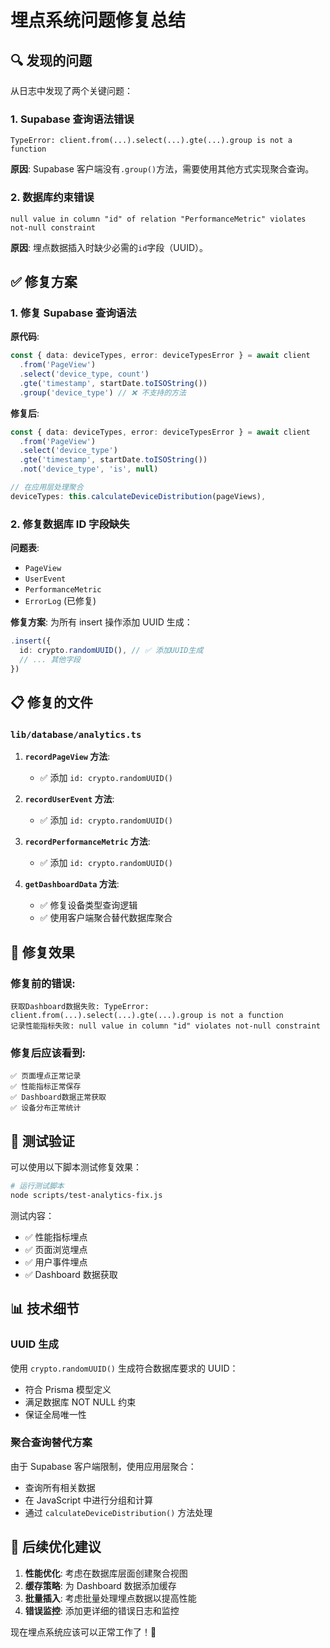 # 埋点系统问题修复总结

## 🔍 **发现的问题**

从日志中发现了两个关键问题：

### 1. Supabase 查询语法错误

```
TypeError: client.from(...).select(...).gte(...).group is not a function
```

**原因**: Supabase 客户端没有`.group()`方法，需要使用其他方式实现聚合查询。

### 2. 数据库约束错误

```
null value in column "id" of relation "PerformanceMetric" violates not-null constraint
```

**原因**: 埋点数据插入时缺少必需的`id`字段（UUID）。

## ✅ **修复方案**

### 1. 修复 Supabase 查询语法

**原代码**:

```typescript
const { data: deviceTypes, error: deviceTypesError } = await client
  .from('PageView')
  .select('device_type, count')
  .gte('timestamp', startDate.toISOString())
  .group('device_type') // ❌ 不支持的方法
```

**修复后**:

```typescript
const { data: deviceTypes, error: deviceTypesError } = await client
  .from('PageView')
  .select('device_type')
  .gte('timestamp', startDate.toISOString())
  .not('device_type', 'is', null)

// 在应用层处理聚合
deviceTypes: this.calculateDeviceDistribution(pageViews),
```

### 2. 修复数据库 ID 字段缺失

**问题表**:

- `PageView`
- `UserEvent`
- `PerformanceMetric`
- `ErrorLog` (已修复)

**修复方案**:
为所有 insert 操作添加 UUID 生成：

```typescript
.insert({
  id: crypto.randomUUID(), // ✅ 添加UUID生成
  // ... 其他字段
})
```

## 📋 **修复的文件**

### `lib/database/analytics.ts`

1. **`recordPageView` 方法**:

   - ✅ 添加 `id: crypto.randomUUID()`

2. **`recordUserEvent` 方法**:

   - ✅ 添加 `id: crypto.randomUUID()`

3. **`recordPerformanceMetric` 方法**:

   - ✅ 添加 `id: crypto.randomUUID()`

4. **`getDashboardData` 方法**:
   - ✅ 修复设备类型查询逻辑
   - ✅ 使用客户端聚合替代数据库聚合

## 🎯 **修复效果**

### 修复前的错误:

```
获取Dashboard数据失败: TypeError: client.from(...).select(...).gte(...).group is not a function
记录性能指标失败: null value in column "id" violates not-null constraint
```

### 修复后应该看到:

```
✅ 页面埋点正常记录
✅ 性能指标正常保存
✅ Dashboard数据正常获取
✅ 设备分布正常统计
```

## 🧪 **测试验证**

可以使用以下脚本测试修复效果：

```bash
# 运行测试脚本
node scripts/test-analytics-fix.js
```

测试内容：

- ✅ 性能指标埋点
- ✅ 页面浏览埋点
- ✅ 用户事件埋点
- ✅ Dashboard 数据获取

## 📊 **技术细节**

### UUID 生成

使用 `crypto.randomUUID()` 生成符合数据库要求的 UUID：

- 符合 Prisma 模型定义
- 满足数据库 NOT NULL 约束
- 保证全局唯一性

### 聚合查询替代方案

由于 Supabase 客户端限制，使用应用层聚合：

- 查询所有相关数据
- 在 JavaScript 中进行分组和计算
- 通过 `calculateDeviceDistribution()` 方法处理

## 🔧 **后续优化建议**

1. **性能优化**: 考虑在数据库层面创建聚合视图
2. **缓存策略**: 为 Dashboard 数据添加缓存
3. **批量插入**: 考虑批量处理埋点数据以提高性能
4. **错误监控**: 添加更详细的错误日志和监控

现在埋点系统应该可以正常工作了！🎉
